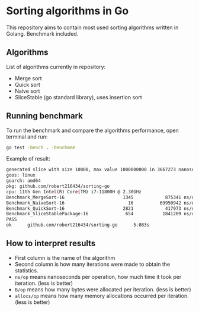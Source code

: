# Sorting algorithms in Go

This repository aims to contain most used sorting algorithms written in Golang.
Benchmark included.

## Algorithms

List of algorithms currently in repository:

- Merge sort
- Quick sort
- Naive sort
- SliceStable (go standard library), uses insertion sort

## Running benchmark

To run the benchmark and compare the algorithms performance, open terminal and run:

```bash
go test -bench . -benchmem
```

Example of result:

```bash
generated slice with size 10000, max value 1000000000 in 3667273 nanoseconds / 3 milliseconds
goos: linux
goarch: amd64
pkg: github.com/robert216434/sorting-go
cpu: 11th Gen Intel(R) Core(TM) i7-11800H @ 2.30GHz
Benchmark_MergeSort-16                      1345            875341 ns/op         1194629 B/op      10000 allocs/op
Benchmark_NaiveSort-16                        16          69950942 ns/op           81920 B/op          1 allocs/op
Benchmark_QuickSort-16                      2821            417973 ns/op           81920 B/op          1 allocs/op
Benchmark_SliceStablePackage-16              654           1841209 ns/op           81976 B/op          3 allocs/op
PASS
ok      github.com/robert216434/sorting-go      5.083s
```

## How to interpret results

- First column is the name of the algorithm
- Second column is how many iterations were made to obtain the statistics.
- `ns/op` means nanoseconds per operation, how much time it took per iteration. (less is better)
- `B/op` means how many bytes were allocated per iteration. (less is better)
- `allocs/op` means how many memory allocations occurred per iteration. (less is better)
